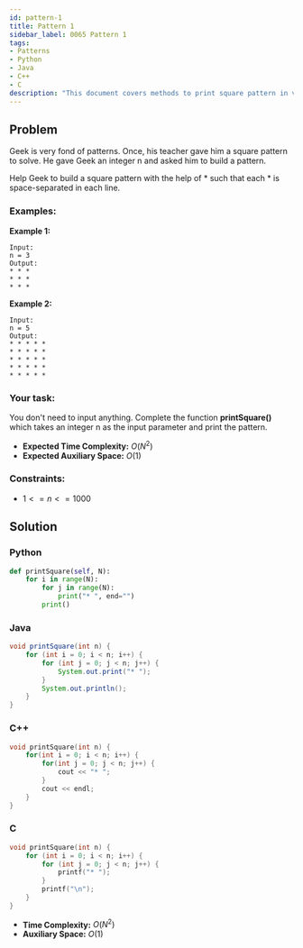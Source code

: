 ```yaml
---
id: pattern-1
title: Pattern 1
sidebar_label: 0065 Pattern 1
tags:
- Patterns
- Python
- Java
- C++
- C
description: "This document covers methods to print square pattern in various programming languages."
---
```


## Problem

Geek is very fond of patterns. Once, his teacher gave him a square pattern to solve. He gave Geek an integer n and asked him to build a pattern.

Help Geek to build a square pattern with the help of *  such that each * is space-separated in each line.

### Examples:
**Example 1:**
```
Input:
n = 3
Output:
* * *
* * *
* * *
```

**Example 2:**
```
Input:
n = 5
Output:
* * * * *
* * * * *
* * * * *
* * * * *
* * * * *
```

### Your task:

You don't need to input anything. Complete the function **printSquare()** which takes  an integer n  as the input parameter and print the pattern.

- **Expected Time Complexity:** $O(N^2)$
- **Expected Auxiliary Space:** $O(1)$

### Constraints:

- $1<= n <= 1000$

## Solution
### Python
```python
def printSquare(self, N):
    for i in range(N):
        for j in range(N):
            print("* ", end="")
        print()
```

### Java
```java
void printSquare(int n) {
    for (int i = 0; i < n; i++) {
        for (int j = 0; j < n; j++) {
            System.out.print("* ");  
        }
        System.out.println();  
    }
}
```

### C++
```cpp
void printSquare(int n) {
    for(int i = 0; i < n; i++) {
        for(int j = 0; j < n; j++) {
            cout << "* ";  
        }
        cout << endl;  
    }
}
```

### C
```c
void printSquare(int n) {
    for (int i = 0; i < n; i++) {
        for (int j = 0; j < n; j++) {
            printf("* ");
        }
        printf("\n");
    }
}
```

- **Time Complexity:** $O(N^2)$
- **Auxiliary Space:** $O(1)$